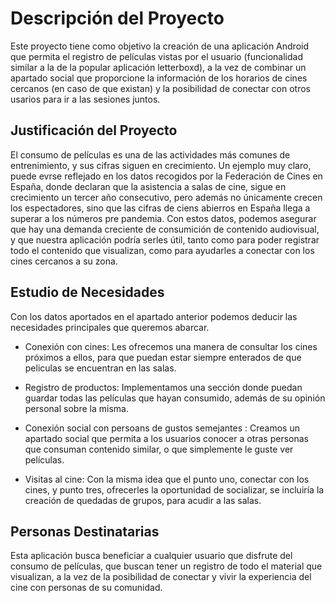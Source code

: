 # Descripción del Proyecto

Este proyecto tiene como objetivo la creación de una aplicación Android que permita el registro de películas vistas por el usuario (funcionalidad similar a la de la popular aplicación letterboxd), a la vez de combinar un apartado social que proporcione la información de los horarios de cines cercanos (en caso de que existan) y la posibilidad de conectar con otros usarios para ir a las sesiones juntos.

## Justificación del Proyecto
El consumo de películas es una de las actividades más comunes de entrenimiento, y sus cifras siguen en crecimiento. Un ejemplo muy claro, puede evrse reflejado en los datos recogidos por la Federación de Cines en España, donde declaran que la asistencia a salas de cine, sigue en crecimiento un tercer año consecutivo, pero además no únicamente crecen los espectadores, sino que las cifras de ciens abierros en España llega a superar a los números pre pandemia. Con estos datos, podemos asegurar que hay una demanda creciente de consumición de contenido audiovisual, y que nuestra aplicación podría serles útil, tanto como para poder registrar todo el contenido que visualizan, como para ayudarles a conectar con los cines cercanos a su zona.

## Estudio de Necesidades

Con los datos aportados en el apartado anterior podemos deducir las necesidades principales que queremos abarcar.

- Conexión con cines: Les ofrecemos una manera de consultar los cines próximos a ellos, para que puedan estar siempre enterados de que peliculas se encuentran en las salas.
  
- Registro de productos: Implementamos una sección donde puedan guardar todas las películas que hayan consumido, además de su opinión personal sobre la misma.
  
- Conexión social con persoans de gustos semejantes : Creamos un apartado social que permita a los usuarios conocer a otras personas que consuman contenido similar, o que simplemente le guste ver películas.
  
- Visitas al cine: Con la misma idea que el punto uno, conectar con los cines, y punto tres, ofrecerles la oportunidad de socializar, se incluiría la creación de quedadas de grupos, para acudir a las salas.

## Personas Destinatarias

Esta aplicación busca beneficiar a cualquier usuario que disfrute del consumo de películas, que buscan tener un registro de todo el material que visualizan, a la vez de la posibilidad de conectar y vivir la experiencia del cine con personas de su comunidad.

